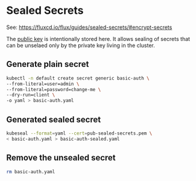 # Sealed Secrets

See: <https://fluxcd.io/flux/guides/sealed-secrets/#encrypt-secrets>

The [public key](pub-sealed-secrets.pem) is intentionally stored here. It allows sealing of secrets that can be unselaed only by the private key living in the cluster.

## Generate plain secret

```bash
kubectl -n default create secret generic basic-auth \
--from-literal=user=admin \
--from-literal=password=change-me \
--dry-run=client \
-o yaml > basic-auth.yaml
```

## Generated sealed secret

```bash
kubeseal --format=yaml --cert=pub-sealed-secrets.pem \
< basic-auth.yaml > basic-auth-sealed.yaml
```

## Remove the unsealed secret

```bash
rm basic-auth.yaml
```
